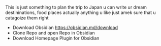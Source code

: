 
This is just something to plan the trip to Japan u can write ur dream destininations, food places actually anything u like just amek sure that u catagoize them right  

- Download Obsidian https://obsidian.md/download
- Clone Repo and open Repo in Obsidian 
- Download Homepage Plugin for Obsidian